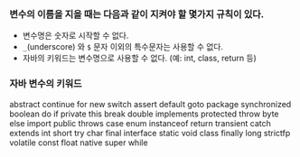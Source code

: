 ### 변수의 이름을 지을 때는 다음과 같이 지켜야 할 몇가지 규칙이 있다.

- 변수명은 숫자로 시작할 수 없다.
- `_`(underscore) 와 `$` 문자 이외의 특수문자는 사용할 수 없다.
- 자바의 키워드는 변수명으로 사용할 수 없다. (예: int, class, return 등)

### 자바 변수의 키워드
abstract  continue  for         new        switch
assert    default   goto        package    synchronized
boolean   do        if          private    this
break     double    implements  protected  throw
byte      else      import      public     throws
case      enum      instanceof  return     transient
catch     extends   int         short      try
char      final     interface   static     void
class     finally   long        strictfp   volatile
const     float     native      super      while